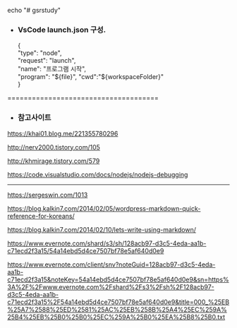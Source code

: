 echo "# gsrstudy" 

* ###  VsCode launch.json 구성. 

  {  
            "type": "node",  
            "request": "launch",  
            "name": "프로그램 시작",  
            "program": "${file}",  
            "cwd":"${workspaceFolder}"   
        }

=====================================  

* ### 참고사이트 

https://khai01.blog.me/221355780296

http://nerv2000.tistory.com/105

http://khmirage.tistory.com/579

https://code.visualstudio.com/docs/nodejs/nodejs-debugging


***
https://sergeswin.com/1013  

https://blog.kalkin7.com/2014/02/05/wordpress-markdown-quick-reference-for-koreans/  

https://blog.kalkin7.com/2014/02/10/lets-write-using-markdown/  

https://www.evernote.com/shard/s3/sh/128acb97-d3c5-4eda-aa1b-c71ecd2f3a15/54a14ebd5d4ce7507bf78e5af640d0e9    

https://www.evernote.com/client/snv?noteGuid=128acb97-d3c5-4eda-aa1b-c71ecd2f3a15&noteKey=54a14ebd5d4ce7507bf78e5af640d0e9&sn=https%3A%2F%2Fwww.evernote.com%2Fshard%2Fs3%2Fsh%2F128acb97-d3c5-4eda-aa1b-c71ecd2f3a15%2F54a14ebd5d4ce7507bf78e5af640d0e9&title=000_%25EB%25A7%2588%25ED%2581%25AC%25EB%258B%25A4%25EC%259A%25B4%25EB%25B0%25B0%25EC%259A%25B0%25EA%25B8%25B0.txt

